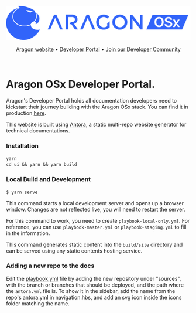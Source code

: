 ![Aragon](/static/img/osx_blue_logo_lqrvkr.png)

<p align="center">
  <a href="https://aragon.org/">Aragon website</a>
  •
  <a href="https://devs.aragon.org/">Developer Portal</a>
  •
  <a href="https://aragondevelopers.substack.com/">Join our Developer Community</a>
</p>

<br/>

# Aragon OSx Developer Portal.

Aragon's Developer Portal holds all documentation developers need to kickstart their journey building with the Aragon OSx stack. You can find it in production [here](https://devs.aragon.org).

This website is built using [Antora](https://antora.org/), a static multi-repo website generator for technical documentations.

### Installation

```
yarn
cd ui && yarn && yarn build
```

### Local Build and Development

```
$ yarn serve
```

This command starts a local development server and opens up a browser window. Changes are not reflected live, you will need to restart the server.

For this command to work, you need to create `playbook-local-only.yml`. For reference, you can use `playbook-master.yml` or `playbook-staging.yml` to fill in the information. 

This command generates static content into the `build/site` directory and can be served using any static contents hosting service.

### Adding a new repo to the docs

Edit the [playbook.yml](playbook.yml) file by adding the new repository under "sources", with the branch or branches that should be deployed, and the path where the `antora.yml` file is. To show it in the sidebar, add the name from the repo's antora.yml in navigation.hbs, and add an svg icon inside the icons folder matching the name.
